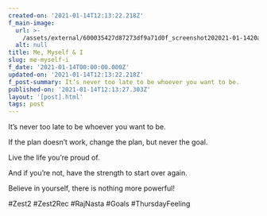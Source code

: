 ```yaml
---
created-on: '2021-01-14T12:13:22.218Z'
f_main-image:
  url: >-
    /assets/external/600035427d87273df9a71d0f_screenshot202021-01-1420at2012.12.19.png
  alt: null
title: Me, Myself & I
slug: me-myself-i
f_date: '2021-01-14T00:00:00.000Z'
updated-on: '2021-01-14T12:13:22.218Z'
f_post-summary: It’s never too late to be whoever you want to be.
published-on: '2021-01-14T12:13:27.303Z'
layout: '[post].html'
tags: post
---
```


It’s never too late to be whoever you want to be.

If the plan doesn’t work, change the plan, but never the goal.

Live the life you’re proud of.

And if you’re not, have the strength to start over again.

Believe in yourself, there is nothing more powerful!

#Zest2 #Zest2Rec #RajNasta #Goals #ThursdayFeeling
